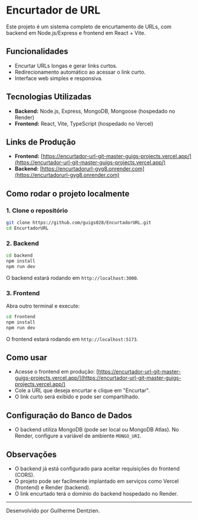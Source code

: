# Encurtador de URL

Este projeto é um sistema completo de encurtamento de URLs, com backend em Node.js/Express e frontend em React + Vite.

## Funcionalidades
- Encurtar URLs longas e gerar links curtos.
- Redirecionamento automático ao acessar o link curto.
- Interface web simples e responsiva.

## Tecnologias Utilizadas
- **Backend:** Node.js, Express, MongoDB, Mongoose (hospedado no Render)
- **Frontend:** React, Vite, TypeScript (hospedado no Vercel)

## Links de Produção
- **Frontend:** [https://encurtador-url-git-master-guigs-projects.vercel.app/](https://encurtador-url-git-master-guigs-projects.vercel.app/)
- **Backend:** [https://encurtadorurl-gyg8.onrender.com](https://encurtadorurl-gyg8.onrender.com)

## Como rodar o projeto localmente

### 1. Clone o repositório
```bash
git clone https://github.com/guigs028/EncurtadorURL.git
cd EncurtadorURL
```

### 2. Backend
```bash
cd backend
npm install
npm run dev
```
O backend estará rodando em `http://localhost:3000`.

### 3. Frontend
Abra outro terminal e execute:
```bash
cd frontend
npm install
npm run dev
```
O frontend estará rodando em `http://localhost:5173`.

## Como usar
- Acesse o frontend em produção: [https://encurtador-url-git-master-guigs-projects.vercel.app/](https://encurtador-url-git-master-guigs-projects.vercel.app/)
- Cole a URL que deseja encurtar e clique em "Encurtar".
- O link curto será exibido e pode ser compartilhado.

## Configuração do Banco de Dados
- O backend utiliza MongoDB (pode ser local ou MongoDB Atlas). No Render, configure a variável de ambiente `MONGO_URI`.

## Observações
- O backend já está configurado para aceitar requisições do frontend (CORS).
- O projeto pode ser facilmente implantado em serviços como Vercel (frontend) e Render (backend).
- O link encurtado terá o domínio do backend hospedado no Render.

---

Desenvolvido por Guilherme Dentzien.